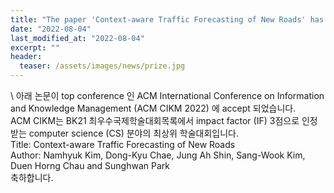 ```yaml
---
title: "The paper 'Context-aware Traffic Forecasting of New Roads' has been accepted in a top conference, ACM CIKM 2022"
date: "2022-08-04"
last_modified_at: "2022-08-04"
excerpt: ""
header:
  teaser: /assets/images/news/prize.jpg
---
```

\\
아래 논문이 top conference 인 ACM International Conference on Information and Knowledge Management (ACM CIKM 2022) 에 accept 되었습니다.<br>ACM CIKM는 BK21 최우수국제학술대회목록에서 impact factor (IF) 3점으로 인정 받는 computer science (CS) 분야의 최상위 학술대회입니다.<br>Title: Context-aware Traffic Forecasting of New Roads<br>Author: Namhyuk Kim, Dong-Kyu Chae, Jung Ah Shin, Sang-Wook Kim, Duen Horng Chau and Sunghwan Park<br>축하합니다.